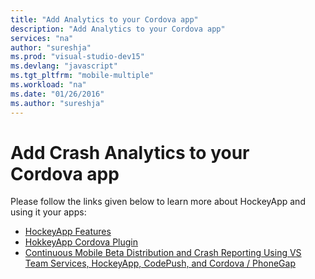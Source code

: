 ```yaml
--- 
title: "Add Analytics to your Cordova app"
description: "Add Analytics to your Cordova app"
services: "na"
author: "sureshja"
ms.prod: "visual-studio-dev15"
ms.devlang: "javascript"
ms.tgt_pltfrm: "mobile-multiple"
ms.workload: "na"
ms.date: "01/26/2016"
ms.author: "sureshja"
--- 
```


# Add Crash Analytics to your Cordova app

Please follow the links given below to learn more about HockeyApp and using it your apps:

* [HockeyApp Features](http://hockeyapp.net/features/)
* [HokkeyApp Cordova Plugin](https://github.com/peutetre/cordova-plugin-hockeyapp)
* [Continuous Mobile Beta Distribution and Crash Reporting Using VS Team Services, HockeyApp, CodePush, and Cordova / PhoneGap](https://blogs.msdn.microsoft.com/visualstudioalm/2016/01/28/continuous-mobile-beta-distribution-and-crash-reporting-using-vs-team-services-hockeyapp-codepush-and-cordova-phonegap/)
